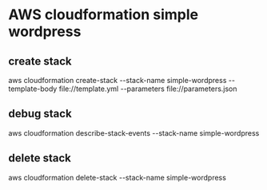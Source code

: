 # AWS cloudformation simple wordpress

## create stack
aws cloudformation create-stack --stack-name simple-wordpress --template-body file://template.yml --parameters file://parameters.json

## debug stack
aws cloudformation describe-stack-events --stack-name simple-wordpress

## delete stack
aws cloudformation delete-stack --stack-name simple-wordpress

